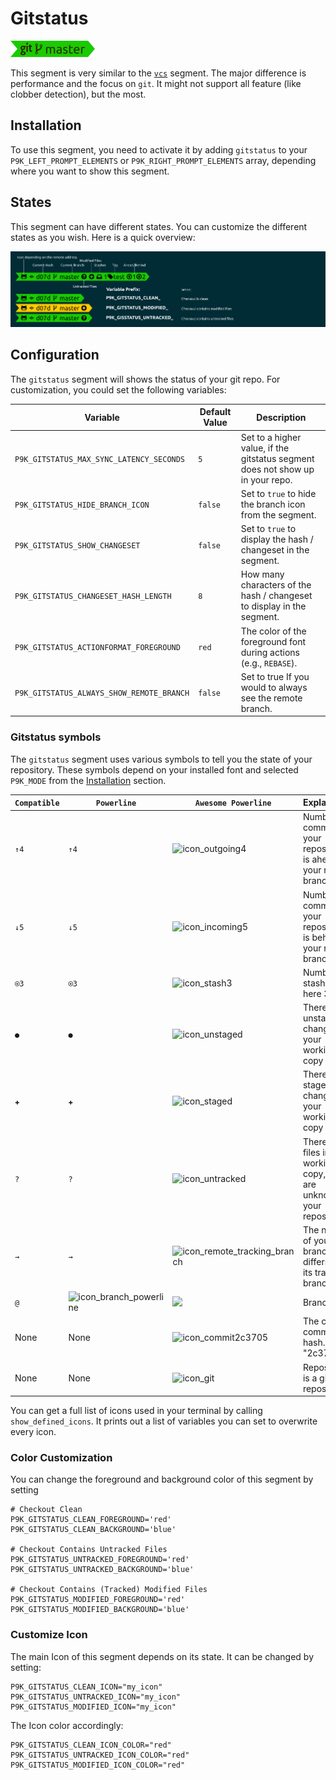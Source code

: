 # Gitstatus

![](segment.png)

This segment is very similar to the [`vcs`](../vcs/README.md) segment. The major difference
is performance and the focus on `git`. It might not support all feature (like clobber
detection), but the most.

## Installation

To use this segment, you need to activate it by adding `gitstatus` to your
`P9K_LEFT_PROMPT_ELEMENTS` or `P9K_RIGHT_PROMPT_ELEMENTS` array, depending
where you want to show this segment.

## States

This segment can have different states. You can customize the different states
as you wish. Here is a quick overview:

![](states.png)

## Configuration

The `gitstatus` segment will shows the status of your git repo. For customization,
you could set the following variables:

| Variable | Default Value | Description |
|----------|---------------|-------------|
|`P9K_GITSTATUS_MAX_SYNC_LATENCY_SECONDS`|`5`|Set to a higher value, if the gitstatus segment does not show up in your repo.|
|`P9K_GITSTATUS_HIDE_BRANCH_ICON`|`false`|Set to `true` to hide the branch icon from the segment.|
|`P9K_GITSTATUS_SHOW_CHANGESET`|`false`|Set to `true` to display the hash / changeset in the segment.|
|`P9K_GITSTATUS_CHANGESET_HASH_LENGTH`|`8`|How many characters of the hash / changeset to display in the segment.|
|`P9K_GITSTATUS_ACTIONFORMAT_FOREGROUND`|`red`|The color of the foreground font during actions (e.g., `REBASE`).|
|`P9K_GITSTATUS_ALWAYS_SHOW_REMOTE_BRANCH`|`false`|Set to true If you would to always see the remote branch.|

### Gitstatus symbols

The `gitstatus` segment uses various symbols to tell you the state of your repository.
These symbols depend on your installed font and selected `P9K_MODE`
from the [Installation](../../README.md#Installation) section.

| `Compatible` | `Powerline` | `Awesome Powerline` | Explanation
|--------------|---------------------|-------------------|--------------------------
| `↑4`         | `↑4`                | ![icon_outgoing](https://cloud.githubusercontent.com/assets/1544760/7976089/b5904d6e-0a76-11e5-8147-5e873ac52d79.gif)4  | Number of commits your repository is ahead of your remote branch
| `↓5`         | `↓5`                | ![icon_incoming](https://cloud.githubusercontent.com/assets/1544760/7976091/b5909c9c-0a76-11e5-9cad-9bf0a28a897c.gif)5  | Number of commits your repository is behind of your remote branch
| `⍟3`         | `⍟3`                | ![icon_stash](https://cloud.githubusercontent.com/assets/1544760/7976094/b5ae9346-0a76-11e5-8cc7-e98b81824118.gif)3 | Number of stashes, here 3.
| `●`          | `●`                 | ![icon_unstaged](https://cloud.githubusercontent.com/assets/1544760/7976096/b5aefa98-0a76-11e5-9408-985440471215.gif) | There are unstaged changes in your working copy
| `✚`          | `✚`                 | ![icon_staged](https://cloud.githubusercontent.com/assets/1544760/7976095/b5aecc8a-0a76-11e5-8988-221afc6e8982.gif) | There are staged changes in your working copy
| `?`          | `?`                 | ![icon_untracked](https://cloud.githubusercontent.com/assets/1544760/7976098/b5c7a2e6-0a76-11e5-8c5b-315b595b2bc4.gif)  | There are files in your working copy, that are unknown to your repository
| `→`          | `→`                 | ![icon_remote_tracking_branch](https://cloud.githubusercontent.com/assets/1544760/7976093/b5ad2c0e-0a76-11e5-9cd3-62a077b1b0c7.gif) | The name of your branch differs from its tracking branch.
| `@`         | ![icon_branch_powerline](https://cloud.githubusercontent.com/assets/1544760/8000852/e7e8d8a0-0b5f-11e5-9834-de9b25c92284.gif) | ![](https://cloud.githubusercontent.com/assets/1544760/7976087/b58bbe3e-0a76-11e5-8d0d-7a5c1bc7f730.gif) | Branch Icon
| None         |  None               | ![icon_commit](https://cloud.githubusercontent.com/assets/1544760/7976088/b58f4e50-0a76-11e5-9e70-86450d937030.gif)2c3705 | The current commit hash. Here "2c3705"
| None         |  None               | ![icon_git](https://cloud.githubusercontent.com/assets/1544760/7976092/b5909f80-0a76-11e5-9950-1438b9d72465.gif) | Repository is a git repository

You can get a full list of icons used in your terminal by calling
`show_defined_icons`. It prints out a list of variables you can
set to overwrite every icon.

### Color Customization

You can change the foreground and background color of this segment by setting
```
# Checkout Clean
P9K_GITSTATUS_CLEAN_FOREGROUND='red'
P9K_GITSTATUS_CLEAN_BACKGROUND='blue'

# Checkout Contains Untracked Files
P9K_GITSTATUS_UNTRACKED_FOREGROUND='red'
P9K_GITSTATUS_UNTRACKED_BACKGROUND='blue'

# Checkout Contains (Tracked) Modified Files
P9K_GITSTATUS_MODIFIED_FOREGROUND='red'
P9K_GITSTATUS_MODIFIED_BACKGROUND='blue'
```

### Customize Icon

The main Icon of this segment depends on its state.
It can be changed by setting:
```
P9K_GITSTATUS_CLEAN_ICON="my_icon"
P9K_GITSTATUS_UNTRACKED_ICON="my_icon"
P9K_GITSTATUS_MODIFIED_ICON="my_icon"
```

The Icon color accordingly:
```
P9K_GITSTATUS_CLEAN_ICON_COLOR="red"
P9K_GITSTATUS_UNTRACKED_ICON_COLOR="red"
P9K_GITSTATUS_MODIFIED_ICON_COLOR="red"
```